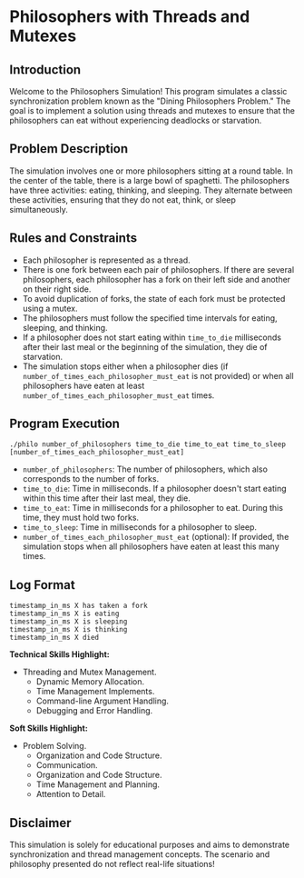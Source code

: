 # Philosophers with Threads and Mutexes

## Introduction

Welcome to the Philosophers Simulation! This program simulates a classic synchronization problem known as the "Dining Philosophers Problem." The goal is to implement a solution using threads and mutexes to ensure that the philosophers can eat without experiencing deadlocks or starvation.

## Problem Description

The simulation involves one or more philosophers sitting at a round table. In the center of the table, there is a large bowl of spaghetti. The philosophers have three activities: eating, thinking, and sleeping. They alternate between these activities, ensuring that they do not eat, think, or sleep simultaneously.

## Rules and Constraints

- Each philosopher is represented as a thread.
- There is one fork between each pair of philosophers. If there are several philosophers, each philosopher has a fork on their left side and another on their right side.
- To avoid duplication of forks, the state of each fork must be protected using a mutex.
- The philosophers must follow the specified time intervals for eating, sleeping, and thinking.
- If a philosopher does not start eating within `time_to_die` milliseconds after their last meal or the beginning of the simulation, they die of starvation.
- The simulation stops either when a philosopher dies (if `number_of_times_each_philosopher_must_eat` is not provided) or when all philosophers have eaten at least `number_of_times_each_philosopher_must_eat` times.

## Program Execution

```
./philo number_of_philosophers time_to_die time_to_eat time_to_sleep [number_of_times_each_philosopher_must_eat]
```
- `number_of_philosophers`: The number of philosophers, which also corresponds to the number of forks.
- `time_to_die`: Time in milliseconds. If a philosopher doesn't start eating within this time after their last meal, they die.
- `time_to_eat`: Time in milliseconds for a philosopher to eat. During this time, they must hold two forks.
- `time_to_sleep`: Time in milliseconds for a philosopher to sleep.
- `number_of_times_each_philosopher_must_eat` (optional): If provided, the simulation stops when all philosophers have eaten at least this many times.

## Log Format
```
timestamp_in_ms X has taken a fork
timestamp_in_ms X is eating
timestamp_in_ms X is sleeping
timestamp_in_ms X is thinking
timestamp_in_ms X died
```
**Technical Skills Highlight:**

* Threading and Mutex Management.
  * Dynamic Memory Allocation. 
  * Time Management Implements.
  * Command-line Argument Handling.
  * Debugging and Error Handling.

**Soft Skills Highlight:**

* Problem Solving.
  * Organization and Code Structure.
  * Communication.
  * Organization and Code Structure.
  * Time Management and Planning.
  * Attention to Detail.


## Disclaimer

This simulation is solely for educational purposes and aims to demonstrate synchronization and thread management concepts. The scenario and philosophy presented do not reflect real-life situations!


